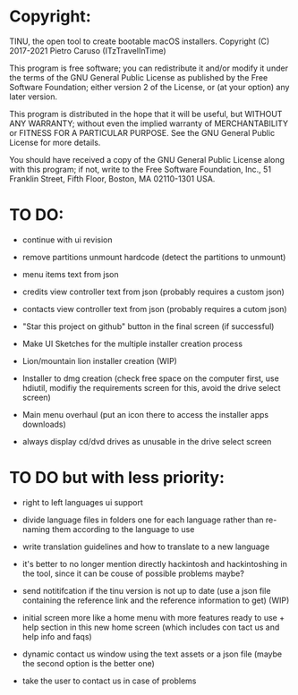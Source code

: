 # Copyright:
TINU, the open tool to create bootable macOS installers.
Copyright (C) 2017-2021 Pietro Caruso (ITzTravelInTime)

This program is free software; you can redistribute it and/or modify
it under the terms of the GNU General Public License as published by
the Free Software Foundation; either version 2 of the License, or
(at your option) any later version.

This program is distributed in the hope that it will be useful,
but WITHOUT ANY WARRANTY; without even the implied warranty of
MERCHANTABILITY or FITNESS FOR A PARTICULAR PURPOSE. See the
GNU General Public License for more details.

You should have received a copy of the GNU General Public License along
with this program; if not, write to the Free Software Foundation, Inc.,
51 Franklin Street, Fifth Floor, Boston, MA 02110-1301 USA.

# TO DO:
- continue with ui revision

- remove partitions unmount hardcode (detect the partitions to unmount)

- menu items text from json

- credits view controller text from json (probably requires a custom json)

- contacts view controller text from json (probably requires a cutom json)

- "Star this project on github" button in the final screen (if successful)

- Make UI Sketches for the multiple installer creation process

- Lion/mountain lion installer creation (WIP)

- Installer to dmg creation (check free space on the computer first, use hdiutil, modifiy the requirements screen for this, avoid the drive select screen)

- Main menu overhaul (put an icon there to access the installer apps downloads)

- always display cd/dvd drives as unusable in the drive select screen 

# TO DO but with less priority:
- right to left languages ui support

- divide language files in folders one for each language rather than re-naming them according to the language to use

- write translation guidelines and how to translate to a new language

- it's better to no longer mention directly hackintosh and hackintoshing in the tool, since it can be couse of possible problems maybe?

- send notitifcation if the tinu version is not up to date (use a json file containing the reference link and the reference information to get) (WIP)

- initial screen more like a home menu with more features ready to use + help section in this new home screen (which includes con tact us and help info and faqs)

- dynamic contact us window using the text assets or a json file (maybe the second option is the better one)

- take the user to contact us in case of problems

